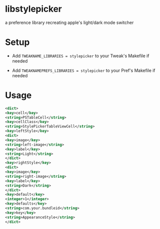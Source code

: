 # libstylepicker
a preference library recreating apple's light/dark mode switcher

# Setup

- Add `TWEAKNAME_LIBRARIES = stylepicker` to your Tweak's Makefile if needed

- Add `TWEAKNAMEPREFS_LIBRARIES = stylepicker` to your Pref's Makefile if needed

# Usage
```xml
<dict>
<key>cell</key>
<string>PSTableCell</string>
<key>cellClass</key>
<string>StylePickerTableViewCell</string>
<key>leftStyle</key>
<dict>
<key>image</key>
<string>left-image</string>
<key>label</key>
<string>Light</string>
</dict>
<key>rightStyle</key>
<dict>
<key>image</key>
<string>right-image</string>
<key>label</key>
<string>Dark</string>
</dict>
<key>default</key>
<integer>1</integer>
<key>defaults</key>
<string>com.your.bundleid</string>
<key>key</key>
<string>AppearanceStyle</string>
</dict>
    
    
